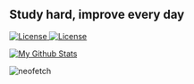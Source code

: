<h2 align="left">Study hard, improve every day</h2>
<div style="text-align: left">
    <a href="https://github.com/ldsink/ldsink/blob/master/LICENSE">
        <img src="https://img.shields.io/github/license/ldsink/ldsink?style=flat-square" alt="License" />
    </a>
    <a href="https://github.com/ldsink?tab=followers">
        <img src="https://img.shields.io/github/followers/ldsink?label=Follow&style=flat-square" alt="License" />
    </a>
</div>

[![My Github Stats](https://github-readme-stats.vercel.app/api?username=ldsink&theme=blueberry&count_private=true&show_icons=true)](https://github.com/anuraghazra/github-readme-stats)

![neofetch](https://a.adcdn.cn/images/neofetch.webp)

